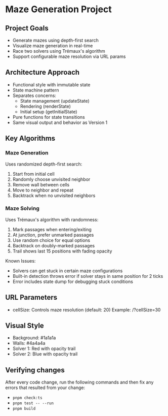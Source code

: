# Maze Generation Project

## Project Goals

- Generate mazes using depth-first search
- Visualize maze generation in real-time
- Race two solvers using Trémaux's algorithm
- Support configurable maze resolution via URL params

## Architecture Approach

- Functional style with immutable state
- State machine pattern
- Separates concerns:
  - State management (updateState)
  - Rendering (renderState)
  - Initial setup (getInitialState)
- Pure functions for state transitions
- Same visual output and behavior as Version 1

## Key Algorithms

### Maze Generation

Uses randomized depth-first search:

1. Start from initial cell
2. Randomly choose unvisited neighbor
3. Remove wall between cells
4. Move to neighbor and repeat
5. Backtrack when no unvisited neighbors

### Maze Solving

Uses Trémaux's algorithm with randomness:

1. Mark passages when entering/exiting
2. At junction, prefer unmarked passages
3. Use random choice for equal options
4. Backtrack on doubly-marked passages
5. Trail shows last 15 positions with fading opacity

Known Issues:
- Solvers can get stuck in certain maze configurations
- Built-in detection throws error if solver stays in same position for 2 ticks
- Error includes state dump for debugging stuck conditions

## URL Parameters

- cellSize: Controls maze resolution (default: 20)
  Example: /?cellSize=30

## Visual Style

- Background: #1a1a1a
- Walls: #4a4a4a
- Solver 1: Red with opacity trail
- Solver 2: Blue with opacity trail

## Verifying changes

After every code change, run the following commands and then fix any errors that resulted from your change:

- `pnpm check:ts`
- `pnpm test -- --run`
- `pnpm build`
